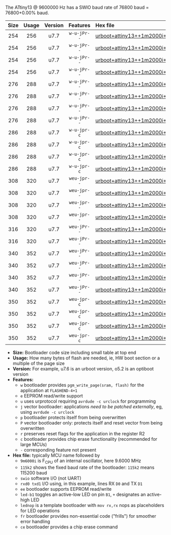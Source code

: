 The ATtiny13 @ 9600000 Hz has a SWIO baud rate of 76800 baud = 76800+0.00% baud.

|Size|Usage|Version|Features|Hex file|
|:-:|:-:|:-:|:-:|:--|
|254|256|u7.7|`w-u-jPr--`|[urboot+attiny13++1m2000i++++9k6_swio_rxb0_txb1_led+b2.hex](https://raw.githubusercontent.com/stefanrueger/urboot.hex/main/mcus/attiny13/internal_oscillator/fint++1m2000_Hz/br++++9k6_bps/urboot+attiny13++1m2000i++++9k6_swio_rxb0_txb1_led+b2.hex)|
|254|256|u7.7|`w-u-jPr--`|[urboot+attiny13++1m2000i++++9k6_swio_rxb0_txb1_lednop.hex](https://raw.githubusercontent.com/stefanrueger/urboot.hex/main/mcus/attiny13/internal_oscillator/fint++1m2000_Hz/br++++9k6_bps/urboot+attiny13++1m2000i++++9k6_swio_rxb0_txb1_lednop.hex)|
|254|256|u7.7|`w-u-jPr--`|[urboot+attiny13++1m2000i++++9k6_swio_rxb1_txb0_led+b2.hex](https://raw.githubusercontent.com/stefanrueger/urboot.hex/main/mcus/attiny13/internal_oscillator/fint++1m2000_Hz/br++++9k6_bps/urboot+attiny13++1m2000i++++9k6_swio_rxb1_txb0_led+b2.hex)|
|254|256|u7.7|`w-u-jPr--`|[urboot+attiny13++1m2000i++++9k6_swio_rxb1_txb0_lednop.hex](https://raw.githubusercontent.com/stefanrueger/urboot.hex/main/mcus/attiny13/internal_oscillator/fint++1m2000_Hz/br++++9k6_bps/urboot+attiny13++1m2000i++++9k6_swio_rxb1_txb0_lednop.hex)|
|276|288|u7.7|`w-u-jPr--`|[urboot+attiny13++1m2000i++++9k6_swio_rxb0_txb1_led+b2_fr.hex](https://raw.githubusercontent.com/stefanrueger/urboot.hex/main/mcus/attiny13/internal_oscillator/fint++1m2000_Hz/br++++9k6_bps/urboot+attiny13++1m2000i++++9k6_swio_rxb0_txb1_led+b2_fr.hex)|
|276|288|u7.7|`w-u-jPr--`|[urboot+attiny13++1m2000i++++9k6_swio_rxb0_txb1_lednop_fr.hex](https://raw.githubusercontent.com/stefanrueger/urboot.hex/main/mcus/attiny13/internal_oscillator/fint++1m2000_Hz/br++++9k6_bps/urboot+attiny13++1m2000i++++9k6_swio_rxb0_txb1_lednop_fr.hex)|
|276|288|u7.7|`w-u-jPr--`|[urboot+attiny13++1m2000i++++9k6_swio_rxb1_txb0_led+b2_fr.hex](https://raw.githubusercontent.com/stefanrueger/urboot.hex/main/mcus/attiny13/internal_oscillator/fint++1m2000_Hz/br++++9k6_bps/urboot+attiny13++1m2000i++++9k6_swio_rxb1_txb0_led+b2_fr.hex)|
|276|288|u7.7|`w-u-jPr--`|[urboot+attiny13++1m2000i++++9k6_swio_rxb1_txb0_lednop_fr.hex](https://raw.githubusercontent.com/stefanrueger/urboot.hex/main/mcus/attiny13/internal_oscillator/fint++1m2000_Hz/br++++9k6_bps/urboot+attiny13++1m2000i++++9k6_swio_rxb1_txb0_lednop_fr.hex)|
|286|288|u7.7|`w-u-jpr-c`|[urboot+attiny13++1m2000i++++9k6_swio_rxb0_txb1_led+b2_fr_ce.hex](https://raw.githubusercontent.com/stefanrueger/urboot.hex/main/mcus/attiny13/internal_oscillator/fint++1m2000_Hz/br++++9k6_bps/urboot+attiny13++1m2000i++++9k6_swio_rxb0_txb1_led+b2_fr_ce.hex)|
|286|288|u7.7|`w-u-jpr-c`|[urboot+attiny13++1m2000i++++9k6_swio_rxb0_txb1_lednop_fr_ce.hex](https://raw.githubusercontent.com/stefanrueger/urboot.hex/main/mcus/attiny13/internal_oscillator/fint++1m2000_Hz/br++++9k6_bps/urboot+attiny13++1m2000i++++9k6_swio_rxb0_txb1_lednop_fr_ce.hex)|
|286|288|u7.7|`w-u-jpr-c`|[urboot+attiny13++1m2000i++++9k6_swio_rxb1_txb0_led+b2_fr_ce.hex](https://raw.githubusercontent.com/stefanrueger/urboot.hex/main/mcus/attiny13/internal_oscillator/fint++1m2000_Hz/br++++9k6_bps/urboot+attiny13++1m2000i++++9k6_swio_rxb1_txb0_led+b2_fr_ce.hex)|
|286|288|u7.7|`w-u-jpr-c`|[urboot+attiny13++1m2000i++++9k6_swio_rxb1_txb0_lednop_fr_ce.hex](https://raw.githubusercontent.com/stefanrueger/urboot.hex/main/mcus/attiny13/internal_oscillator/fint++1m2000_Hz/br++++9k6_bps/urboot+attiny13++1m2000i++++9k6_swio_rxb1_txb0_lednop_fr_ce.hex)|
|308|320|u7.7|`weu-jpr--`|[urboot+attiny13++1m2000i++++9k6_swio_rxb0_txb1_ee_led+b2.hex](https://raw.githubusercontent.com/stefanrueger/urboot.hex/main/mcus/attiny13/internal_oscillator/fint++1m2000_Hz/br++++9k6_bps/urboot+attiny13++1m2000i++++9k6_swio_rxb0_txb1_ee_led+b2.hex)|
|308|320|u7.7|`weu-jpr--`|[urboot+attiny13++1m2000i++++9k6_swio_rxb0_txb1_ee_lednop.hex](https://raw.githubusercontent.com/stefanrueger/urboot.hex/main/mcus/attiny13/internal_oscillator/fint++1m2000_Hz/br++++9k6_bps/urboot+attiny13++1m2000i++++9k6_swio_rxb0_txb1_ee_lednop.hex)|
|308|320|u7.7|`weu-jpr--`|[urboot+attiny13++1m2000i++++9k6_swio_rxb1_txb0_ee_led+b2.hex](https://raw.githubusercontent.com/stefanrueger/urboot.hex/main/mcus/attiny13/internal_oscillator/fint++1m2000_Hz/br++++9k6_bps/urboot+attiny13++1m2000i++++9k6_swio_rxb1_txb0_ee_led+b2.hex)|
|308|320|u7.7|`weu-jpr--`|[urboot+attiny13++1m2000i++++9k6_swio_rxb1_txb0_ee_lednop.hex](https://raw.githubusercontent.com/stefanrueger/urboot.hex/main/mcus/attiny13/internal_oscillator/fint++1m2000_Hz/br++++9k6_bps/urboot+attiny13++1m2000i++++9k6_swio_rxb1_txb0_ee_lednop.hex)|
|316|320|u7.7|`weu-jPr--`|[urboot+attiny13++1m2000i++++9k6_swio_rxb0_txb1_ee.hex](https://raw.githubusercontent.com/stefanrueger/urboot.hex/main/mcus/attiny13/internal_oscillator/fint++1m2000_Hz/br++++9k6_bps/urboot+attiny13++1m2000i++++9k6_swio_rxb0_txb1_ee.hex)|
|316|320|u7.7|`weu-jPr--`|[urboot+attiny13++1m2000i++++9k6_swio_rxb1_txb0_ee.hex](https://raw.githubusercontent.com/stefanrueger/urboot.hex/main/mcus/attiny13/internal_oscillator/fint++1m2000_Hz/br++++9k6_bps/urboot+attiny13++1m2000i++++9k6_swio_rxb1_txb0_ee.hex)|
|340|352|u7.7|`weu-jPr--`|[urboot+attiny13++1m2000i++++9k6_swio_rxb0_txb1_ee_led+b2_fr.hex](https://raw.githubusercontent.com/stefanrueger/urboot.hex/main/mcus/attiny13/internal_oscillator/fint++1m2000_Hz/br++++9k6_bps/urboot+attiny13++1m2000i++++9k6_swio_rxb0_txb1_ee_led+b2_fr.hex)|
|340|352|u7.7|`weu-jPr--`|[urboot+attiny13++1m2000i++++9k6_swio_rxb0_txb1_ee_lednop_fr.hex](https://raw.githubusercontent.com/stefanrueger/urboot.hex/main/mcus/attiny13/internal_oscillator/fint++1m2000_Hz/br++++9k6_bps/urboot+attiny13++1m2000i++++9k6_swio_rxb0_txb1_ee_lednop_fr.hex)|
|340|352|u7.7|`weu-jPr--`|[urboot+attiny13++1m2000i++++9k6_swio_rxb1_txb0_ee_led+b2_fr.hex](https://raw.githubusercontent.com/stefanrueger/urboot.hex/main/mcus/attiny13/internal_oscillator/fint++1m2000_Hz/br++++9k6_bps/urboot+attiny13++1m2000i++++9k6_swio_rxb1_txb0_ee_led+b2_fr.hex)|
|340|352|u7.7|`weu-jPr--`|[urboot+attiny13++1m2000i++++9k6_swio_rxb1_txb0_ee_lednop_fr.hex](https://raw.githubusercontent.com/stefanrueger/urboot.hex/main/mcus/attiny13/internal_oscillator/fint++1m2000_Hz/br++++9k6_bps/urboot+attiny13++1m2000i++++9k6_swio_rxb1_txb0_ee_lednop_fr.hex)|
|350|352|u7.7|`weu-jpr-c`|[urboot+attiny13++1m2000i++++9k6_swio_rxb0_txb1_ee_led+b2_fr_ce.hex](https://raw.githubusercontent.com/stefanrueger/urboot.hex/main/mcus/attiny13/internal_oscillator/fint++1m2000_Hz/br++++9k6_bps/urboot+attiny13++1m2000i++++9k6_swio_rxb0_txb1_ee_led+b2_fr_ce.hex)|
|350|352|u7.7|`weu-jpr-c`|[urboot+attiny13++1m2000i++++9k6_swio_rxb0_txb1_ee_lednop_fr_ce.hex](https://raw.githubusercontent.com/stefanrueger/urboot.hex/main/mcus/attiny13/internal_oscillator/fint++1m2000_Hz/br++++9k6_bps/urboot+attiny13++1m2000i++++9k6_swio_rxb0_txb1_ee_lednop_fr_ce.hex)|
|350|352|u7.7|`weu-jpr-c`|[urboot+attiny13++1m2000i++++9k6_swio_rxb1_txb0_ee_led+b2_fr_ce.hex](https://raw.githubusercontent.com/stefanrueger/urboot.hex/main/mcus/attiny13/internal_oscillator/fint++1m2000_Hz/br++++9k6_bps/urboot+attiny13++1m2000i++++9k6_swio_rxb1_txb0_ee_led+b2_fr_ce.hex)|
|350|352|u7.7|`weu-jpr-c`|[urboot+attiny13++1m2000i++++9k6_swio_rxb1_txb0_ee_lednop_fr_ce.hex](https://raw.githubusercontent.com/stefanrueger/urboot.hex/main/mcus/attiny13/internal_oscillator/fint++1m2000_Hz/br++++9k6_bps/urboot+attiny13++1m2000i++++9k6_swio_rxb1_txb0_ee_lednop_fr_ce.hex)|

- **Size:** Bootloader code size including small table at top end
- **Usage:** How many bytes of flash are needed, ie, HW boot section or a multiple of the page size
- **Version:** For example, u7.6 is an urboot version, o5.2 is an optiboot version
- **Features:**
  + `w` bootloader provides `pgm_write_page(sram, flash)` for the application at `FLASHEND-4+1`
  + `e` EEPROM read/write support
  + `u` uses urprotocol requiring `avrdude -c urclock` for programming
  + `j` vector bootloader: applications *need to be patched externally*, eg, using `avrdude -c urclock`
  + `p` bootloader protects itself from being overwritten
  + `P` vector bootloader only: protects itself and reset vector from being overwritten
  + `r` preserves reset flags for the application in the register R2
  + `c` bootloader provides chip erase functionality (recommended for large MCUs)
  + `-` corresponding feature not present
- **Hex file:** typically MCU name followed by
  + `9m6000i` is F<sub>CPU</sub> of an internal oscillator, here 9.6000 MHz
  + `115k2` shows the fixed baud rate of the bootloader: `115k2` means 115200 baud
  + `swio` software I/O (not UART)
  + `rxd0 txd1` I/O using, in this example, lines RX `D0` and TX `D1`
  + `ee` bootloader supports EEPROM read/write
  + `led-b1` toggles an active-low LED on pin `B1`, `+` designates an active-high LED
  + `lednop` is a template bootloader with `mov rx,rx` nops as placeholders for LED operations
  + `fr` bootloader provides non-essential code ("frills") for smoother error handling
  + `ce` bootloader provides a chip erase command
